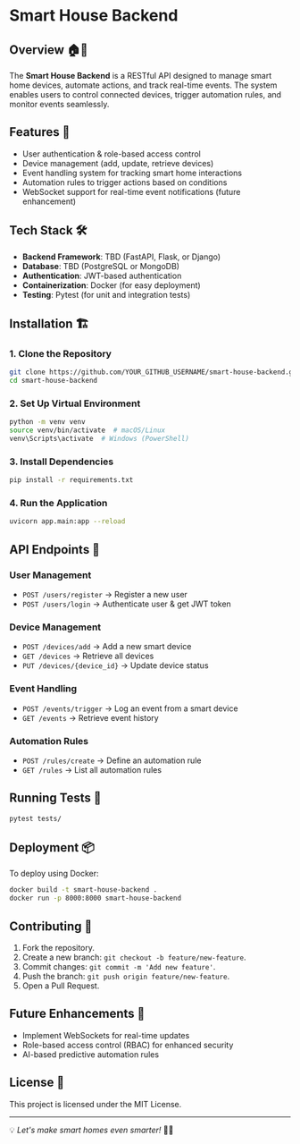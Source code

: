 # Smart House Backend

## Overview 🏠🔌
The **Smart House Backend** is a RESTful API designed to manage smart home devices, automate actions, and track real-time events. The system enables users to control connected devices, trigger automation rules, and monitor events seamlessly.

## Features 🚀
- User authentication & role-based access control
- Device management (add, update, retrieve devices)
- Event handling system for tracking smart home interactions
- Automation rules to trigger actions based on conditions
- WebSocket support for real-time event notifications (future enhancement)

## Tech Stack 🛠️
- **Backend Framework**: TBD (FastAPI, Flask, or Django)
- **Database**: TBD (PostgreSQL or MongoDB)
- **Authentication**: JWT-based authentication
- **Containerization**: Docker (for easy deployment)
- **Testing**: Pytest (for unit and integration tests)

## Installation 🏗️
### **1. Clone the Repository**
```bash
git clone https://github.com/YOUR_GITHUB_USERNAME/smart-house-backend.git
cd smart-house-backend
```

### **2. Set Up Virtual Environment**
```bash
python -m venv venv
source venv/bin/activate  # macOS/Linux
venv\Scripts\activate  # Windows (PowerShell)
```

### **3. Install Dependencies**
```bash
pip install -r requirements.txt
```

### **4. Run the Application**
```bash
uvicorn app.main:app --reload
```

## API Endpoints 📡
### **User Management**
- `POST /users/register` → Register a new user
- `POST /users/login` → Authenticate user & get JWT token

### **Device Management**
- `POST /devices/add` → Add a new smart device
- `GET /devices` → Retrieve all devices
- `PUT /devices/{device_id}` → Update device status

### **Event Handling**
- `POST /events/trigger` → Log an event from a smart device
- `GET /events` → Retrieve event history

### **Automation Rules**
- `POST /rules/create` → Define an automation rule
- `GET /rules` → List all automation rules

## Running Tests 🧪
```bash
pytest tests/
```

## Deployment 📦
To deploy using Docker:
```bash
docker build -t smart-house-backend .
docker run -p 8000:8000 smart-house-backend
```

## Contributing 🤝
1. Fork the repository.
2. Create a new branch: `git checkout -b feature/new-feature`.
3. Commit changes: `git commit -m 'Add new feature'`.
4. Push the branch: `git push origin feature/new-feature`.
5. Open a Pull Request.

## Future Enhancements 🔮
- Implement WebSockets for real-time updates
- Role-based access control (RBAC) for enhanced security
- AI-based predictive automation rules

## License 📜
This project is licensed under the MIT License.

---

💡 *Let's make smart homes even smarter!* 🚀🏡